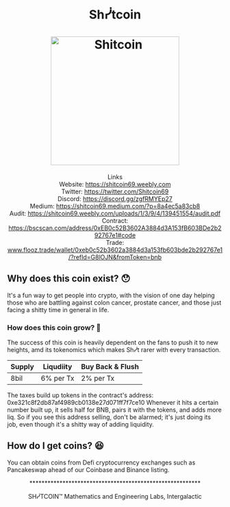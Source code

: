 <h1 align="center">
Shᓰtcoin
<br/><br/>
<img src="https://i.ibb.co/DM9HBJB/120by120.png" alt="Shitcoin" width="300"/>
</h1>

<div align="center">
    
Links  
Website:     https://shitcoin69.weebly.com  
Twitter:     https://twitter.com/Shitcoin69  
Discord:     https://discord.gg/zgfRMYEp27  
Medium:      https://shitcoin69.medium.com/?p=8a4ec5a83cb8  
Audit:       https://shitcoin69.weebly.com/uploads/1/3/9/4/139451554/audit.pdf  
Contract:    https://bscscan.com/address/0xEB0c52B3602A3884d3A153fB603BDe2b292767e1#code  
Trade:       www.flooz.trade/wallet/0xeb0c52b3602a3884d3a153fb603bde2b292767e1/?refId=G8lOJN&fromToken=bnb

</div>


## Why does this coin exist? 😯

It's a fun way to get people into crypto, with the vision of one day helping those who are battling against colon cancer, prostate cancer, and those just  facing a shitty time in general in life.

### How does this coin grow? 🧐

The success of this coin is heavily dependent on the fans to push it to new heights, amd its tokenomics which makes Shᓰt rarer with every transaction.

|  Supply  |   Liqudiity    |  Buy Back & Flush |
|  ------- |    ------      |       ------      | 
|   8bil   |   6% per Tx    |      2% per Tx    |  

The taxes build up tokens in the contract's address: 0xe321c8f2db87af4989cb0138e27d071ff7f7ce10 
Whenever it hits a certain number built up, it sells half for BNB, pairs it with the tokens, and adds more liq.
So if you see this address selling, don't be alarmed; it's just doing its job, even though it's a shitty way of adding liquidity.


## How do I get coins? 😆 

You can obtain coins from Defi cryptocurrency exchanges such as Pancakeswap ahead of our Coinbase and Binance listing.


<div align="center">  
*********************************************************  
    
SHᓰTCOIN™ Mathematics and Engineering Labs, Intergalactic  
     
</div align="center">
